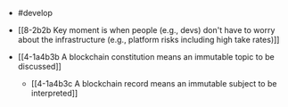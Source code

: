 - #develop

- [[8-2b2b Key moment is when people (e.g., devs) don't have to worry about the infrastructure (e.g., platform risks including high take rates)]]

- [[4-1a4b3b A blockchain constitution means an immutable topic to be discussed]]
	- [[4-1a4b3c A blockchain record means an immutable subject to be interpreted]]
